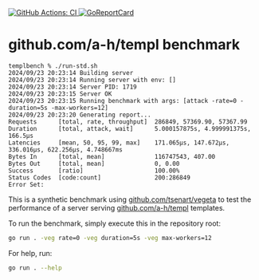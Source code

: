 <a href="https://github.com/romshark/templbench/actions?query=workflow%3ACI">
    <img src="https://github.com/romshark/templbench/workflows/CI/badge.svg" alt="GitHub Actions: CI">
</a>
<a href="https://goreportcard.com/report/github.com/romshark/templbench">
    <img src="https://goreportcard.com/badge/github.com/romshark/templbench" alt="GoReportCard">
</a>

# github.com/a-h/templ benchmark

```
templbench % ./run-std.sh
2024/09/23 20:23:14 Building server
2024/09/23 20:23:14 Running server with env: []
2024/09/23 20:23:14 Server PID: 1719
2024/09/23 20:23:15 Server OK
2024/09/23 20:23:15 Running benchmark with args: [attack -rate=0 -duration=5s -max-workers=12]
2024/09/23 20:23:20 Generating report...
Requests      [total, rate, throughput]  286849, 57369.90, 57367.99
Duration      [total, attack, wait]      5.000157875s, 4.999991375s, 166.5µs
Latencies     [mean, 50, 95, 99, max]    171.065µs, 147.672µs, 336.016µs, 622.256µs, 4.748667ms
Bytes In      [total, mean]              116747543, 407.00
Bytes Out     [total, mean]              0, 0.00
Success       [ratio]                    100.00%
Status Codes  [code:count]               200:286849
Error Set:
```

This is a synthetic benchmark using
[github.com/tsenart/vegeta](https://github.com/tsenart/vegeta)
to test the performance of a server serving
[github.com/a-h/templ](https://github.com/a-h/templ) templates.

To run the benchmark, simply execute this in the repository root:

```sh
go run . -veg rate=0 -veg duration=5s -veg max-workers=12
```

For help, run:

```sh
go run . --help
```
